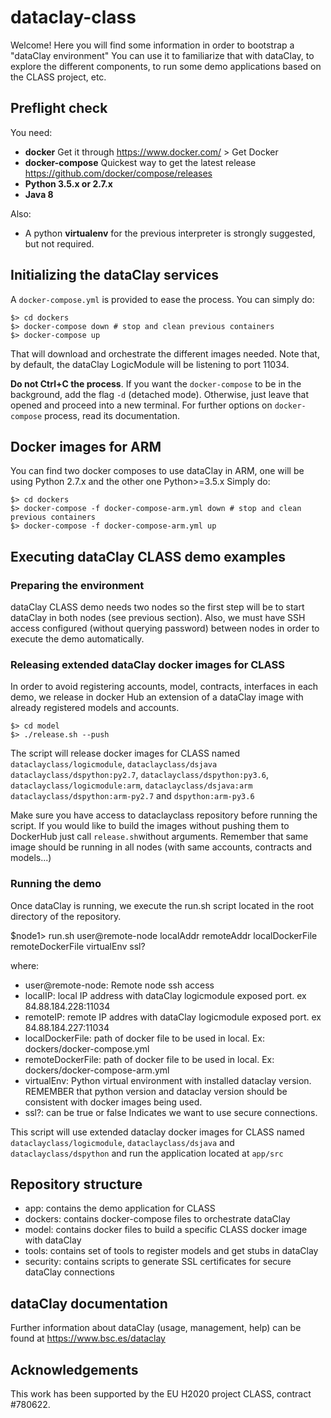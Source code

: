 # dataclay-class

Welcome! Here you will find some information in order to bootstrap a "dataClay environment"
You can use it to familiarize that with dataClay, to explore the different components, to run some demo 
applications based on the CLASS project, etc.

## Preflight check

You need:

  - **docker** Get it through https://www.docker.com/ > Get Docker
  - **docker-compose** Quickest way to get the latest release https://github.com/docker/compose/releases
  - **Python 3.5.x or 2.7.x**
  - **Java 8**

Also:
  - A python **virtualenv** for the previous interpreter is strongly suggested, but not required.
  
## Initializing the dataClay services

A `docker-compose.yml` is provided to ease the process. You can simply do:

    $> cd dockers
    $> docker-compose down # stop and clean previous containers
    $> docker-compose up

That will download and orchestrate the different images needed. Note that, 
by default, the dataClay LogicModule will be listening to port 11034.

**Do not Ctrl+C the process**. If you want the `docker-compose` to be in the
background, add the flag `-d` (detached mode). Otherwise, just leave that 
opened and proceed into a new terminal. For further options on `docker-compose`
process, read its documentation.

## Docker images for ARM 

You can find two docker composes to use dataClay in ARM, one will be using Python 2.7.x and the other one Python>=3.5.x
Simply do:

    $> cd dockers
    $> docker-compose -f docker-compose-arm.yml down # stop and clean previous containers
    $> docker-compose -f docker-compose-arm.yml up
    
## Executing dataClay CLASS demo examples

### Preparing the environment

dataClay CLASS demo needs two nodes so the first step will be to start dataClay 
in both nodes (see previous section).
Also, we must have SSH access configured (without querying password) between nodes in order
to execute the demo automatically. 

### Releasing extended dataClay docker images for CLASS

In order to avoid registering accounts, model, contracts, interfaces in each demo, we release in docker Hub 
an extension of a dataClay image with already registered models and accounts.

    $> cd model
    $> ./release.sh --push 
    
The script will release docker images for CLASS named `dataclayclass/logicmodule`, `dataclayclass/dsjava` `dataclayclass/dspython:py2.7`, `dataclayclass/dspython:py3.6`, `dataclayclass/logicmodule:arm`, `dataclayclass/dsjava:arm` `dataclayclass/dspython:arm-py2.7` and `dspython:arm-py3.6`

Make sure you have access to dataclayclass repository before running the script. If you would like to build
the images without pushing them to DockerHub just call `release.sh`without arguments. Remember that same 
image should be running in all nodes (with same accounts, contracts and models...)


### Running the demo

Once dataClay is running, we execute the run.sh script located in the root directory of the repository. 

  $node1> run.sh user@remote-node localAddr remoteAddr localDockerFile remoteDockerFile virtualEnv ssl?

where: 
- user@remote-node: Remote node ssh access 
- localIP: local IP address with dataClay logicmodule exposed port. ex 84.88.184.228:11034
- remoteIP: remote IP addres with dataClay logicmodule exposed port. ex 84.88.184.227:11034
- localDockerFile: path of docker file to be used in local. Ex: dockers/docker-compose.yml
- remoteDockerFile: path of docker file to be used in local. Ex: dockers/docker-compose-arm.yml
- virtualEnv: Python virtual environment with installed dataclay version.
REMEMBER that python version and dataclay version should be consistent with docker images being used.
- ssl?: can be true or false Indicates we want to use secure connections.

This script will use extended dataclay docker images for CLASS named `dataclayclass/logicmodule`, `dataclayclass/dsjava` and `dataclayclass/dspython` and run the application located at `app/src`

## Repository structure

- app: contains the demo application for CLASS 
- dockers: contains docker-compose files to orchestrate dataClay 
- model: contains docker files to build a specific CLASS docker image with dataClay
- tools: contains set of tools to register models and get stubs in dataClay 
- security: contains scripts to generate SSL certificates for secure dataClay connections

## dataClay documentation 

Further information about dataClay (usage, management, help) can be found at https://www.bsc.es/dataclay

## Acknowledgements

This work has been supported by the EU H2020 project CLASS, contract #780622.

